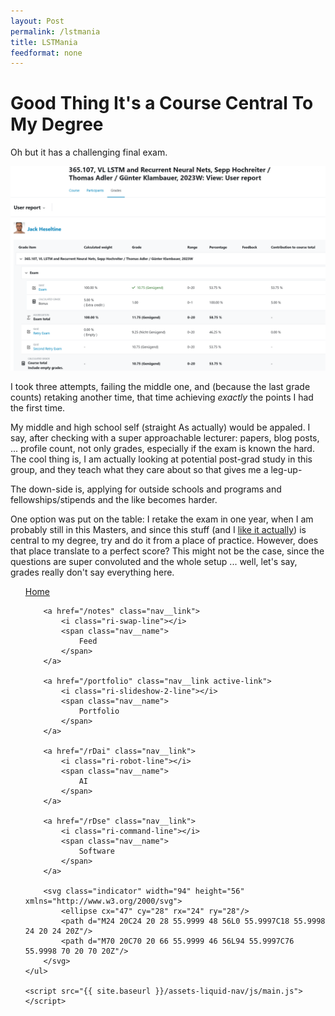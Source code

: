 ```yaml
---
layout: Post
permalink: /lstmania
title: LSTMania
feedformat: none
---
```


# Good Thing It's a Course Central To My Degree

Oh but it has a challenging final exam.

![Grades Info](image-49.png)

I took three attempts, failing the middle one, and (because the last grade counts) retaking another time, that time achieving _exactly_ the points I had the first time. 

My middle and high school self (straight As actually) would be appaled. I say, after checking with a super approachable lecturer: papers, blog posts, ... profile count, not only grades, especially if the exam is known the hard. The cool thing is, I am actually looking at potential post-grad study in this group, and they teach what they care about so that gives me a leg-up-

The down-side is, applying for outside schools and programs and fellowships/stipends and the like becomes harder.

One option was put on the table: I retake the exam in one year, when I am probably still in this Masters, and since this stuff (and I [like it actually](/rDai#lstm)) is central to my degree, try and do it from a place of practice. However, does that place translate to a perfect score? This might not be the case, since the questions are super convoluted and the whole setup ... well, let's say, grades really don't say everything here.

<nav class="nav">
    <ul class="nav__list">
        <a href="/" class="nav__link">
            <i class="ri-home-5-line"></i>
            <span class="nav__name">
                Home
            </span>
        </a>

        <a href="/notes" class="nav__link">
            <i class="ri-swap-line"></i>
            <span class="nav__name">
                Feed
            </span>
        </a>

        <a href="/portfolio" class="nav__link active-link">
            <i class="ri-slideshow-2-line"></i>
            <span class="nav__name">
                Portfolio
            </span>
        </a>

        <a href="/rDai" class="nav__link">
            <i class="ri-robot-line"></i>
            <span class="nav__name">
                AI
            </span>
        </a>

        <a href="/rDse" class="nav__link">
            <i class="ri-command-line"></i>
            <span class="nav__name">
                Software
            </span>
        </a>

        <svg class="indicator" width="94" height="56" xmlns="http://www.w3.org/2000/svg">
            <ellipse cx="47" cy="28" rx="24" ry="28"/>
            <path d="M24 20C24 20 28 55.9999 48 56L0 55.9997C18 55.9998 24 20 24 20Z"/>
            <path d="M70 20C70 20 66 55.9999 46 56L94 55.9997C76 55.9998 70 20 70 20Z"/>
        </svg>
    </ul>

    <script src="{{ site.baseurl }}/assets-liquid-nav/js/main.js"></script>
</nav>